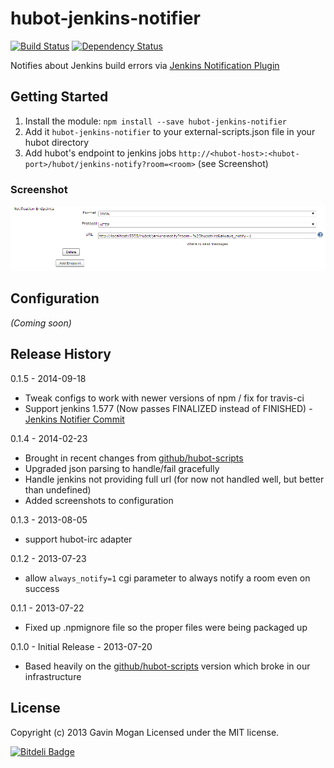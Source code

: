 # hubot-jenkins-notifier

[![Build Status](https://travis-ci.org/halkeye/hubot-jenkins-notifier.png?branch=master)](https://travis-ci.org/halkeye/hubot-jenkins-notifier)
[![Dependency Status](https://gemnasium.com/halkeye/hubot-jenkins-notifier.png)](https://gemnasium.com/halkeye/hubot-jenkins-notifier)

Notifies about Jenkins build errors via [Jenkins Notification Plugin](https://wiki.jenkins-ci.org/display/JENKINS/Notification+Plugin)

## Getting Started
1. Install the module: `npm install --save hubot-jenkins-notifier`
2. Add it `hubot-jenkins-notifier` to your external-scripts.json file in your hubot directory
3. Add hubot's endpoint to jenkins jobs `http://<hubot-host>:<hubot-port>/hubot/jenkins-notify?room=<room>` (see Screenshot)


### Screenshot
![Jenkins Notifier Plugin Config Screenshot](jenkins-notifier-screenshot.png)



## Configuration
_(Coming soon)_

## Release History

0.1.5 - 2014-09-18

* Tweak configs to work with newer versions of npm / fix for travis-ci
* Support jenkins 1.577 (Now passes FINALIZED instead of FINISHED) - [Jenkins Notifier Commit](https://github.com/jenkinsci/notification-plugin/commit/2af09e3002ff887a5eaa7577b190f1cbb9c123e3)

0.1.4 - 2014-02-23

* Brought in recent changes from [github/hubot-scripts](http://www.github.com/github/hubot-scripts)
* Upgraded json parsing to handle/fail gracefully
* Handle jenkins not providing full url (for now not handled well, but better than undefined)
* Added screenshots to configuration

0.1.3 - 2013-08-05

* support hubot-irc adapter

0.1.2 - 2013-07-23

* allow `always_notify=1` cgi parameter to always notify a room even on success

0.1.1 - 2013-07-22

* Fixed up .npmignore file so the proper files were being packaged up

0.1.0 - Initial Release - 2013-07-20

* Based heavily on the [github/hubot-scripts](http://www.github.com/github/hubot-scripts) version which broke in our infrastructure

## License
Copyright (c) 2013 Gavin Mogan
Licensed under the MIT license.


[![Bitdeli Badge](https://d2weczhvl823v0.cloudfront.net/halkeye/hubot-jenkins-notifier/trend.png)](https://bitdeli.com/free "Bitdeli Badge")

